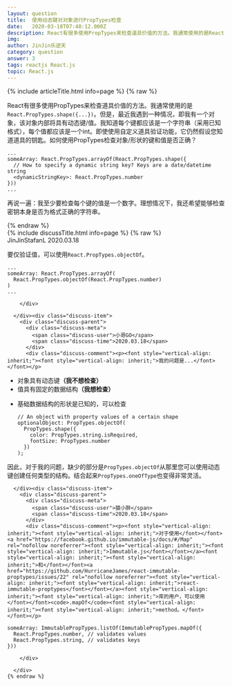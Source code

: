 ```yaml
---
layout: question
title:  使用动态键对对象进行PropTypes检查
date:   2020-03-18T07:48:12.000Z
description: React有很多使用PropTypes来检查道具价值的方法。我通常使用的是React.PropTypes.shape({...})。但是，最近我遇到一种情...
img: 
author: JinJin乐逆天
category: question
answer: 3
tags: reactjs React.js
topic: React.js
---
```

<div class="article-root">
  <div class="article">
    {% include articleTitle.html info=page %}
    {% raw %}
    <div class="article-content"><p><font style="vertical-align: inherit;"><font style="vertical-align: inherit;">React有很多使用PropTypes来检查道具价值的方法。</font><font style="vertical-align: inherit;">我通常使用的是</font></font><code>React.PropTypes.shape({...})</code><font style="vertical-align: inherit;"><font style="vertical-align: inherit;">。</font><font style="vertical-align: inherit;">但是，最近我遇到一种情况，即我有一个对象，该对象内部将具有动态键/值。</font><font style="vertical-align: inherit;">我知道每个键都应该是一个字符串（采用已知格式），每个值都应该是一个int。</font><font style="vertical-align: inherit;">即使使用自定义道具验证功能，它仍然假设您知道道具的钥匙。</font><font style="vertical-align: inherit;">如何使用PropTypes检查对象/形状的键和值是否正确？</font></font></p>

<pre><code>...<font></font>
someArray: React.PropTypes.arrayOf(React.PropTypes.shape({<font></font>
  // How to specify a dynamic string key? Keys are a date/datetime string<font></font>
  &lt;dynamicStringKey&gt;: React.PropTypes.number<font></font>
}))<font></font>
...<font></font>
</code></pre>

<p><font style="vertical-align: inherit;"><font style="vertical-align: inherit;">再说一遍：我至少要检查每个键的值是一个数字。</font><font style="vertical-align: inherit;">理想情况下，我还希望能够检查密钥本身是否为格式正确的字符串。</font></font></p></div>
    {% endraw %}
  </div>

  <div class="discuss-wrapper">
    {% include discussTitle.html info=page %}
    {% raw %}
    <div class="discuss-item">
        <div class="discuss-parent">
          <div class="discuss-meta">
            <span class="discuss-user">JinJinStafanL</span>
            <span class="discuss-time">2020.03.18</span>
          </div>
          <div class="discuss-comment"><p><font style="vertical-align: inherit;"><font style="vertical-align: inherit;">要仅验证值，可以使用</font></font><code>React.PropTypes.objectOf</code><font style="vertical-align: inherit;"><font style="vertical-align: inherit;">。</font></font></p>

<pre><code>...<font></font>
someArray: React.PropTypes.arrayOf(<font></font>
  React.PropTypes.objectOf(React.PropTypes.number)<font></font>
)<font></font>
...<font></font>
</code></pre></div>
        </div>
        
      </div><div class="discuss-item">
        <div class="discuss-parent">
          <div class="discuss-meta">
            <span class="discuss-user">小哥GO</span>
            <span class="discuss-time">2020.03.18</span>
          </div>
          <div class="discuss-comment"><p><font style="vertical-align: inherit;"><font style="vertical-align: inherit;">我的问题是...</font></font></p>

<ul>
<li><font style="vertical-align: inherit;"><font style="vertical-align: inherit;">对象具有动态键</font></font><strong><font style="vertical-align: inherit;"><font style="vertical-align: inherit;">（我不想检查）</font></font></strong></li>
<li><font style="vertical-align: inherit;"><font style="vertical-align: inherit;">值具有固定的数据结构</font></font><strong><font style="vertical-align: inherit;"><font style="vertical-align: inherit;">（我想检查）</font></font></strong></li>
<li><p><font style="vertical-align: inherit;"><font style="vertical-align: inherit;">基础数据结构的形状是已知的，可以检查</font></font></p>

<pre><code>// An object with property values of a certain shape<font></font>
optionalObject: PropTypes.objectOf(<font></font>
  PropTypes.shape({<font></font>
    color: PropTypes.string.isRequired,<font></font>
    fontSize: PropTypes.number<font></font>
  })<font></font>
);<font></font>
</code></pre></li>
</ul>

<p><font style="vertical-align: inherit;"><font style="vertical-align: inherit;">因此，对于我的问题，缺少的部分是</font></font><code>PropTypes.objectOf</code><font style="vertical-align: inherit;"><font style="vertical-align: inherit;">从那里您可以使用动态键创建任何类型的结构。</font><font style="vertical-align: inherit;">结合起来</font></font><code>PropTypes.oneOfType</code><font style="vertical-align: inherit;"><font style="vertical-align: inherit;">也变得非常灵活。</font></font></p></div>
        </div>
        
      </div><div class="discuss-item">
        <div class="discuss-parent">
          <div class="discuss-meta">
            <span class="discuss-user">猿小胖</span>
            <span class="discuss-time">2020.03.18</span>
          </div>
          <div class="discuss-comment"><p><font style="vertical-align: inherit;"><font style="vertical-align: inherit;">对于使用</font></font><a href="https://facebook.github.io/immutable-js/docs/#/Map" rel="nofollow noreferrer"><font style="vertical-align: inherit;"><font style="vertical-align: inherit;">Immutable.js</font></font></a><font style="vertical-align: inherit;"><font style="vertical-align: inherit;">和</font></font><a href="https://github.com/HurricaneJames/react-immutable-proptypes/issues/22" rel="nofollow noreferrer"><font style="vertical-align: inherit;"><font style="vertical-align: inherit;">react-immutable-proptypes</font></font></a><font style="vertical-align: inherit;"><font style="vertical-align: inherit;">库的用户，可以使用</font></font><code>.mapOf</code><font style="vertical-align: inherit;"><font style="vertical-align: inherit;">method。</font></font></p>

<pre><code>someArray: ImmutablePropTypes.listOf(ImmutablePropTypes.mapOf({<font></font>
  React.PropTypes.number, // validates values<font></font>
  React.PropTypes.string, // validates keys<font></font>
}))<font></font>
</code></pre></div>
        </div>
        
      </div>
    {% endraw %}
  </div>
<div>
